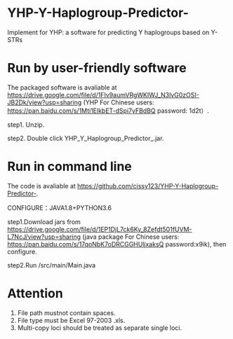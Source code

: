 # YHP-Y-Haplogroup-Predictor-
Implement for YHP: a software for predicting Y haplogroups based on Y-STRs

# Run by user-friendly software
The packaged software is avaliable at https://drive.google.com/file/d/1FIv9aumVRgWKIWJ_N3lvG0zOSI-JB2Dk/view?usp=sharing (YHP For Chinese users: https://pan.baidu.com/s/1Mti1ElkbET-dSpi7yFBdBQ password: 1d2t）.

step1. Unzip.

step2. Double click YHP_Y_Haplogroup_Predictor_.jar.


# Run in command line 
The code is avaliable at https://github.com/cissy123/YHP-Y-Haplogroup-Predictor-.

CONFIGURE：JAVA1.8+PYTHON3.6

step1.Download jars from https://drive.google.com/file/d/1EP1DjL7ck6Ky_8Zefdt501fUVM-L7NcJ/view?usp=sharing (java package For Chinese users: https://pan.baidu.com/s/17qoNbK7oDRCGGHUljxaksQ password:x9ik), then configure. 

step2.Run /src/main/Main.java

# Attention
1. File path mustnot contain spaces.
2. File type must be Excel 97-2003 .xls.
3. Multi-copy loci should be treated as separate single loci.
